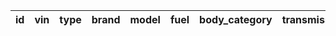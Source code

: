 | id | vin | type | brand | model | fuel | body_category | transmission | year | kilometres | color | is_available | price | discount | image | condition | description | position | note |
|----|-----|------|-------|-------|------|---------------|--------------|------|------------|-------|--------------|-------|----------|-------|-----------|-------------|----------|------|
